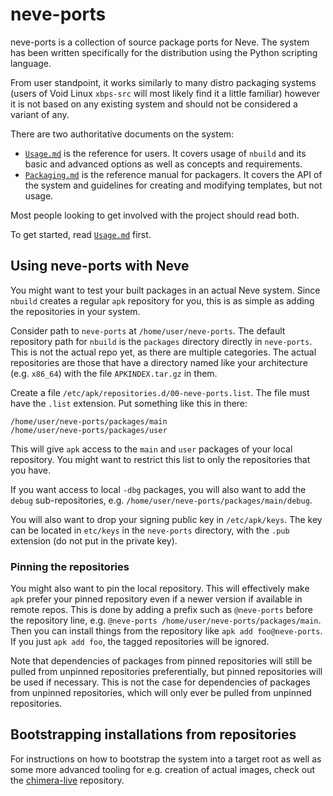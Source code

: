 # neve-ports

neve-ports is a collection of source package ports for Neve. The system has been
written specifically for the distribution using the Python scripting language.

From user standpoint, it works similarly to many distro packaging systems (users
of Void Linux `xbps-src` will most likely find it a little familiar) however it
is not based on any existing system and should not be considered a variant of any.

There are two authoritative documents on the system:

* [`Usage.md`](Usage.md) is the reference for users. It covers usage of `nbuild` and its
  basic and advanced options as well as concepts and requirements.
* [`Packaging.md`](Packaging.md) is the reference manual for packagers. It covers the API of the
  system and guidelines for creating and modifying templates, but not usage.

Most people looking to get involved with the project should read both.

To get started, read [`Usage.md`](Usage.md) first.

## Using neve-ports with Neve

You might want to test your built packages in an actual Neve system. Since
`nbuild` creates a regular `apk` repository for you, this is as simple as
adding the repositories in your system.

Consider path to `neve-ports` at `/home/user/neve-ports`. The default repository path
for `nbuild` is the `packages` directory directly in `neve-ports`. This is not
the actual repo yet, as there are multiple categories. The actual repositories
are those that have a directory named like your architecture (e.g. `x86_64`)
with the file `APKINDEX.tar.gz` in them.

Create a file `/etc/apk/repositories.d/00-neve-ports.list`. The file must have
the `.list` extension. Put something like this in there:

```
/home/user/neve-ports/packages/main
/home/user/neve-ports/packages/user
```

This will give `apk` access to the `main` and `user` packages of your local
repository. You might want to restrict this list to only the repositories that
you have.

If you want access to local `-dbg` packages, you will also want to add the `debug`
sub-repositories, e.g. `/home/user/neve-ports/packages/main/debug`.

You will also want to drop your signing public key in `/etc/apk/keys`. The key
can be located in `etc/keys` in the `neve-ports` directory, with the `.pub` extension
(do not put in the private key).

### Pinning the repositories

You might also want to pin the local repository. This will effectively make `apk`
prefer your pinned repository even if a newer version if available in remote
repos. This is done by adding a prefix such as `@neve-ports` before the repository
line, e.g. `@neve-ports /home/user/neve-ports/packages/main`. Then you can install things
from the repository like `apk add foo@neve-ports`. If you just `apk add foo`, the
tagged repositories will be ignored.

Note that dependencies of packages from pinned repositories will still be pulled
from unpinned repositories preferentially, but pinned repositories will be used
if necessary. This is not the case for dependencies of packages from unpinned
repositories, which will only ever be pulled from unpinned repositories.

## Bootstrapping installations from repositories

For instructions on how to bootstrap the system into a target root as well as
some more advanced tooling for e.g. creation of actual images, check out the
[chimera-live](https://github.com/chimera-linux/chimera-live) repository.

